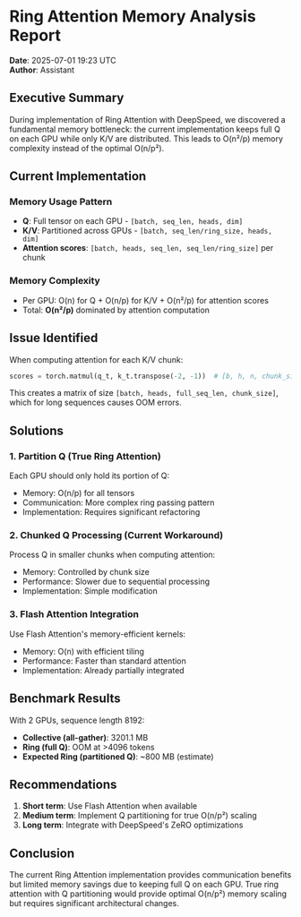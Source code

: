 # Ring Attention Memory Analysis Report

**Date**: 2025-07-01 19:23 UTC  
**Author**: Assistant

## Executive Summary

During implementation of Ring Attention with DeepSpeed, we discovered a fundamental memory bottleneck: the current implementation keeps full Q on each GPU while only K/V are distributed. This leads to O(n²/p) memory complexity instead of the optimal O(n/p²).

## Current Implementation

### Memory Usage Pattern
- **Q**: Full tensor on each GPU - `[batch, seq_len, heads, dim]`
- **K/V**: Partitioned across GPUs - `[batch, seq_len/ring_size, heads, dim]`
- **Attention scores**: `[batch, heads, seq_len, seq_len/ring_size]` per chunk

### Memory Complexity
- Per GPU: O(n) for Q + O(n/p) for K/V + O(n²/p) for attention scores
- Total: **O(n²/p)** dominated by attention computation

## Issue Identified

When computing attention for each K/V chunk:
```python
scores = torch.matmul(q_t, k_t.transpose(-2, -1))  # [b, h, n, chunk_size]
```

This creates a matrix of size `[batch, heads, full_seq_len, chunk_size]`, which for long sequences causes OOM errors.

## Solutions

### 1. Partition Q (True Ring Attention)
Each GPU should only hold its portion of Q:
- Memory: O(n/p) for all tensors
- Communication: More complex ring passing pattern
- Implementation: Requires significant refactoring

### 2. Chunked Q Processing (Current Workaround)
Process Q in smaller chunks when computing attention:
- Memory: Controlled by chunk size
- Performance: Slower due to sequential processing
- Implementation: Simple modification

### 3. Flash Attention Integration
Use Flash Attention's memory-efficient kernels:
- Memory: O(n) with efficient tiling
- Performance: Faster than standard attention
- Implementation: Already partially integrated

## Benchmark Results

With 2 GPUs, sequence length 8192:
- **Collective (all-gather)**: 3201.1 MB
- **Ring (full Q)**: OOM at >4096 tokens
- **Expected Ring (partitioned Q)**: ~800 MB (estimate)

## Recommendations

1. **Short term**: Use Flash Attention when available
2. **Medium term**: Implement Q partitioning for true O(n/p²) scaling
3. **Long term**: Integrate with DeepSpeed's ZeRO optimizations

## Conclusion

The current Ring Attention implementation provides communication benefits but limited memory savings due to keeping full Q on each GPU. True ring attention with Q partitioning would provide optimal O(n/p²) memory scaling but requires significant architectural changes.
